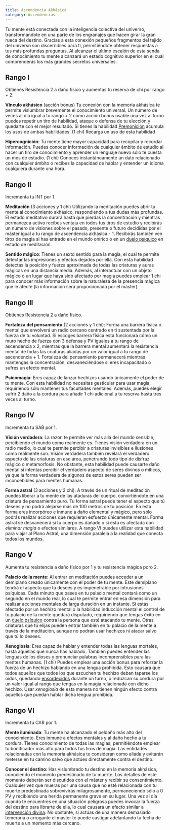 ```yaml
---
title: Ascendencia Akhásica
category: Ascendencias
---
```


Tu mente está conectada con la inteligencia colectiva del universo, transformándote en una parte de los engranajes que hacen girar la gran rueca del destino. Gracias a esta conexión pequeños fragmentos del tejido del universo son discernibles para ti, permitiéndote obtener respuestas a tus más profundas preguntas. Al alcanzar el último escalón de esta senda de conocimiento tu mente alcanzará un estado cognitivo superior en el cual comprenderás los más grandes secretos universales.

## Rango I

Obtienes Resistencia 2 a daño físico y aumentas tu reserva de chi por rango + 2.

**Vínculo akhásico** (acción bonus) Tu conexión con la memoria akhásica te permite vislumbrar brevemente el conocimiento universal. Un número de veces al día igual a tu rango + 2 como acción bonus usable una vez al turno puedes repetir un tiro de habilidad, ataque o defensa de tu elección y quedarte con el mejor resultado. Si tienes la habilidad [Premonición](https://raldamain.com/rules/Rangos/Magia%20arcana/magia%20temporal.html#rango-i) acumula los usos de ambas habilidades. (1 chi) Recarga un uso de esta habilidad

**Hipercognición**: Tu mente tiene mayor capacidad para recopilar y recordar información. Puedes conocer información de cualquier ámbito de estudio al hacer un tiro de conocimiento y aprender un lenguaje nuevo sólo te cuesta un mes de estudio. (1 chi) Conoces instantáneamente un dato relacionado con cualquier ámbito o recibes la capacidad de hablar y entender un idioma cualquiera durante una hora.

## Rango II

Incrementa tu INT por 1.

**Meditación** (3 acciones y 1 chi) Utilizando la meditación puedes abrir tu mente al conocimiento akhásico, respondiendo a tus dudas más profundas. El estado meditativo durará hasta que pierdas la concentración y mientras permanezca activo recibes ventaja en todos tus tiros de estudio y recibirás un número de visiones sobre el pasado, presente o futuro decididas por el máster igual a tu rango de ascendencia akhásica - 1. Recibirás también ven tiros de magia si has entrado en el mundo onírico o en un [duelo psíquico](https://raldamain.com/rules/Rangos/Ocultismo/magia%20on%C3%ADrica.html#rango-iii) en estado de meditación.

**Sentido mágico**: Tienes un sexto sentido para la magia, el cual te permite detectar las impresiones y efectos dejados por ella. Con esta habilidad detectas la posición y fuerza aproximada de todas las criaturas y auras mágicas en una distancia media. Además, al interactuar con un objeto mágico o un lugar que haya sido afectado por magia puedes emplear 1 chi para conocer más información sobre la naturaleza de la presencia mágica que le afecte (la información será proporcionada por el máster).

## Rango III

Obtienes Resistencia 2 a daño físico. 

**Fortaleza del pensamiento** (2 acciones y 1 chi): Forma una barrera física o mental que envolverá un radio cercano centrado en ti sustentada por la fuerza de tu voluntad. Si escoges barrera física esta funcionará cómo un muro hecho de fuerza con 3 defensa y PV iguales a tu rango de ascendencia x 2, mientras que la barrera mental aumentará la resistencia mental de todas las criaturas aliadas por un valor igual a tu rango de ascendencia + 1. Fortaleza del pensamiento permanecerá mientras mantengas la concentración, desvaneciéndose si eres incapacitado o sufres un efecto mental. 

**Psicomagia**: Eres capaz de lanzar hechizos usando únicamente el poder de tu mente. Con esta habilidad no necesitas gesticular para usar magia, requiriendo sólo mantener tus facultades mentales. Además, puedes elegir sufrir 2 daño a la cordura para añadir 1 chi adicional a tu reserva hasta tres veces al turno.  

## Rango IV

Incrementa tu SAB por 1. 

**Visión verdadera**: La razón te permite ver más allá del mundo sensible, percibiendo el mundo como realmente es. Tienes visión verdadera en un radio medio, lo cual te permite percibir a criaturas invisibles e ilusiones como realmente son. Visión verdadera también revelará el verdadero aspecto de las criaturas en ese área, penetrando todo tipo de disfraz mágico o metamorfosis. No obstante, esta habilidad puede causarte daño mental si intentas percibir el verdadero aspecto de seres divinos o míticos, ya que la forma verdadera de algunos de estos seres pueden ser inconcebibles para mentes humanas.

**Forma astral** (3 acciones y 2 chi): A través de un ritual de meditación puedes liberar a tu mente de las ataduras del cuerpo, convirtiéndote en una criatura de pensamiento puro. Tu forma astral puede tener el aspecto que tú desees y no podrá alejarse más de 100 metros de tu posición. En esta forma eres incorpóreo e inmune a daño elemental y mágico, pero sólo podrás realizar acciones que requieran esfuerzo únicamente mental. Forma astral se desvanecerá si tu cuerpo es dañado o si esta es afectada con *eliminar magia* o efectos similares. A rango VI puedes utilizar esta habilidad para viajar al Plano Astral, una dimensión paralela a la realidad que conecta todos los mundos.

## Rango V

Aumenta tu resistencia a daño físico por 1  y tu resistencia mágica poro 2.

**Palacio de la mente**: Al entrar en meditación puedes acceder a un demiplano creado únicamente con el poder de tu mente. Este demiplano tendrá el aspecto que tú desees y es impenetrable por intrusiones psíquicas. Cada minuto que pases en tu palacio mental contará como un segundo en el mundo real, lo cual te permite entrar en esa dimensión para realizar acciones mentales de larga duración en un instante. Si estás afectado por un hechizo mental o la habilidad inducción mental el control de tu palacio de la mente quedará disputado, requiriendo que tengas éxito en un [duelo psíquico](https://raldamain.com/rules/Rangos/Ocultismo/magia%20on%C3%ADrica.html#rango-iii) contra la persona que esté atacando tu mente. Otras criaturas que tú elijas pueden entrar también en tu palacio de la mente a través de la meditación, aunque no podrán usar hechizos ni atacar salvo que tú lo desees.

**Xenoglosia**: Eres capaz de hablar y entender todas las lenguas mortales, hasta aquellas que nunca has hablado. También puedes entender las lenguas de los dioses y pronunciar palabras incomprensibles para las mentes humanas. (1 chi) Puedes emplear una acción bonus para reforzar la fuerza de un hechizo hablando en una lengua prohibida. Esto causará que todos aquellos que todos los que escuchen tu hechizo deban taparse los oídos, quedando [ensordecidos](https://raldamain.com/rules/Reglas%20principales/Efectos%20de%20estado.html#ensordecida) durante un turno, o reduzcan su cordura por un valor igual al rango que tengas en la magia relacionada con dicho hechizo. Usar *xenoglosia* de esta manera no tienen ningún efecto contra aquellos que puedan hablar dicha lengua prohibida. 

## Rango VI

Incrementa tu CAR por 1.

**Mente iluminada**: Tu mente ha alcanzado el peldaño más alto del conocimiento. Eres inmune a efectos mentales y al daño hecho a tu cordura. Tienes conocimiento de todas las magias, permitiéndote emplear tu bonificador más alto para todos tus tiros de magia. Las entidades relacionadas con la memoria akhásica te consideran como aliada y evitarán meterse en tu camino salvo que actúes directamente contra el destino.

**Conocer el destino**: Has vislumbrado tu destino en la memoria akhásica, conociendo el momento predestinado de tu muerte. Los detalles de este momento deberán ser discutidos con el máster y recibir su consentimiento. Cualquier vez que mueras por una causa que no esté relacionada con tu muerte predestinada sobrevivirás milagrosamente, permaneciendo sólo a 0 PV y recibiendo una herida permanente grave en su lugar. Una vez al día cuando te encuentres en una situación peligrosa puedes invocar la fuerza del destino para librarte de ella, lo cual causará un efecto similar a [intervención divina](https://raldamain.com/rules/Rangos/Religi%C3%B3n/guerrero%20divino.html#rango-v). No obstante, si actúas de una manera demasiado temeraria o arrogante el máster te puede castigar adelantando tu fecha de muerte a un momento más cercano.
